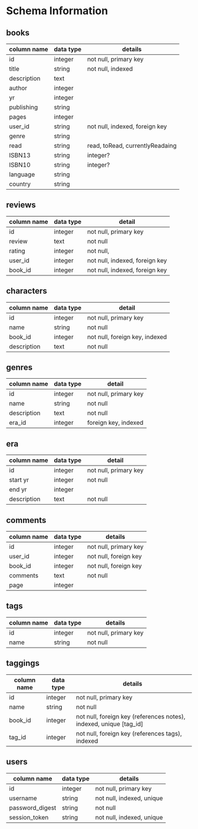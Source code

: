 # Schema Information

## books
column name | data type | details
------------|-----------|-----------------------
id          | integer   | not null, primary key
title       | string    | not null, indexed
description | text      | 
author      | integer   | 
yr          | integer   | 
publishing  | string    | 
pages       | integer   | 
user_id     | string    | not null, indexed, foreign key
genre       | string    |
read        | string    | read, toRead, currentlyReadaing
ISBN13      | string    | integer?
ISBN10      | string    | integer? 
language    | string    |
country     | string    |



## reviews
column name | data type | detail
------------|-----------|-----------------------
id          | integer   | not null, primary key
review      | text      | not null
rating      | integer   | not null, 
user_id     | integer   | not null, indexed, foreign key
book_id     | integer   | not null, indexed, foreign key


## characters
column name | data type | detail
------------|-----------|-----------------------
id          | integer   | not null, primary key
name        | string    | not null
book_id     | integer   | not null, foreign key, indexed
description | text      | not null

## genres
column name | data type | detail
------------|-----------|-----------------------
id          | integer   | not null, primary key
name        | string    | not null
description | text      | not null
era_id      | integer   | foreign key, indexed

## era
column name | data type | detail
------------|-----------|-----------------------
id          | integer   | not null, primary key
start yr    | integer   | not null
end yr      | integer   |
description | text      | not null

## comments
column name | data type | details
------------|-----------|-----------------------
id          | integer   | not null, primary key
user_id     | integer   | not null, foreign key
book_id     | integer   | not null, foreign key
comments    | text      | not null
page        | integer   | 


## tags
column name | data type | details
------------|-----------|-----------------------
id          | integer   | not null, primary key
name        | string    | not null

## taggings
column name | data type | details
------------|-----------|-----------------------
id          | integer   | not null, primary key
name        | string    | not null
book_id     | integer   | not null, foreign key (references notes), indexed, unique [tag_id]
tag_id      | integer   | not null, foreign key (references tags), indexed

## users
column name     | data type | details
----------------|-----------|-----------------------
id              | integer   | not null, primary key
username        | string    | not null, indexed, unique
password_digest | string    | not null
session_token   | string    | not null, indexed, unique
